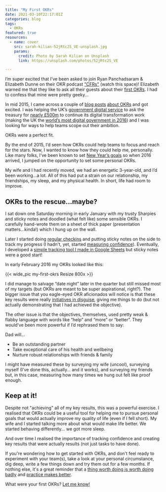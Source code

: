 ```yaml
---
title: "My First OKRs"
date: 2021-03-10T22:17:01Z
categories: blog 
tags: 
  - OKRs 
featured: true
resources:
  - name: cover
    src: sarah-kilian-52jRtc2S_VE-unsplash.jpg
    params:
      credit: Photo by Sarah Kilian on Unsplash
      link: https://unsplash.com/photos/52jRtc2S_VE

---
```


I’m super excited that I’ve been asked to join Ryan Panchadsaram & Elizabeth Dunne on their OKR podcast ["CFRs"](https://www.youtube.com/watch?v=MOcKKswivlc) (watch this space)! Elizabeth warned me that they like to ask all their guests about their [first OKRs](https://www.youtube.com/watch?v=g2uJWkt2NEs). I had to confess that mine were pretty geeky...

In mid 2015, I came across a couple of [blog posts](https://www.infoq.com/articles/agile-goals-okr/ ) [about OKRs](https://eleganthack.com/the-art-of-the-okr-redux/) and got excited. I was helping the UK’s [government digital service](https://gds.blog.gov.uk/about/) to ask the treasury for [nearly £500m](https://civilservice.blog.gov.uk/2015/12/08/digital-in-the-spending-review/) to continue its digital transformation work (making the UK the [world’s most digital government in 2016](https://publicadministration.un.org/egovkb/en-us/reports/un-e-government-survey-2016)) and I was looking for ways to help teams scope out their ambition. 

OKRs were a perfect fit.

By the end of 2015, I’d seen how OKRs could help teams to focus and reach for the stars. Now, I wanted to know how they could help me, personally. Like many folks, I’ve been known to set [New Year’s goals](/blog/my-morning-routine-january-2021-edition/) so when 2016 arrived, I jumped on the opportunity to set some personal OKRs.

My wife and I had recently moved, we had an energetic 3-year-old, and I’d been working...a lot. All of this had put a strain on our relationship, my friendships, my sleep, and my physical health. In short, life had room to improve.

## OKRs to the rescue...maybe?
I sat down one Saturday morning in early January with my trusty Sharpies and sticky notes and doodled (what felt like) some sensible OKRs. I carefully hand-wrote them on a sheet of thick paper (presentation matters...kinda!) which I hung up on the wall. 

Later I started doing [regular checkins](/blog/a-guide-to-okr-check-ins) and putting sticky notes on the side to track my progress (I hadn't, yet, started [measuring confidence](/blog/measure-confidence-not-progress)). Eventually, I developed a [simple tracking tool I made in Google Sheets](/blog/free-okr-tracking-templates) but sticky notes were a good start!

In early February 2016 my OKRs looked like this:

{{< wide_pic my-first-okrs Resize 800x >}}

I did manage to salvage “date night” later in the quarter but still missed most of my targets (but OKRs are meant to be super aspirational, right?). The bigger issue that you eagle-eyed OKR aficionados will notice is that these key results were really [initiatives in disguise](https://www.peterkappus.com/blog/okrs-are-not-tactics/), giving me things to do (but not actually demonstrating that I had achieved the objective).

The other issue is that the objectives, themselves, used pretty weak & flabby language with words like “help” and “more” or “better”. They would’ve been more powerful if I’d rephrased them to say:

Dad will…

* Be an outstanding partner
* Take exceptional care of his health and wellbeing
* Nurture robust relationships with friends & family

I might have measured these by surveying my wife (uncool), surveying myself (I’ve done this, actually… and it works), and surveying my friends but, in this case, measuring how many times we hung out felt like proof enough.

## Keep at it!
Despite not "achieving" all of my key results, this was a powerful exercise. I realised that OKRs could be a useful tool for helping me to pursue personal goals that would actually improve my quality of life (even if I fell short). My wife and I started talking more about what would make life better. We started behaving differently... we got more sleep.

And over time I realised the importance of tracking confidence and creating key results that were actually results (not just tasks to have done).

If you're wondering how to get started with OKRs, and don't feel ready to experiment with your team(s), take a look at your personal circumstance, dig deep, write a few things down and try them out for a few months. If nothing else, it's a great reminder that a [thing worth doing is worth doing badly](https://www.chesterton.org/a-thing-worth-doing/) and [practice makes better](/blog/study-reflection-and-practice/).

What were your first OKRs? [Let me know!](/contact)
